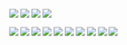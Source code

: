 ![](/assets/城市选择1.png)
![](/assets/城市选择2.png)
![](/assets/城市选择3.png)
![](/assets/城市选择4.png)

![](/assets/城市选择spec1.png)
![](/assets/城市选择spec2.png)
![](/assets/城市选择spec3.png)
![](/assets/城市选择spec4.png)
![](/assets/城市选择spec5.png)
![](/assets/城市选择spec6.png)
![](/assets/城市选择spec7.png)
![](/assets/城市选择spec8.png)
![](/assets/城市选择spec9.png)
![](/assets/城市选择spec10.png)
